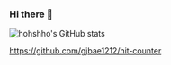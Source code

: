### Hi there 👋

![hohshho's GitHub stats](https://github-readme-stats.vercel.app/api?username=hohshho&show_icons=true&theme=dracula)

<!-- [![solved.ac tier](http://mazassumnida.wtf/api/v2/generate_badge?boj=tkdgur8377)](https://solved.ac/tkdgur8377)
[![solved.ac tier](http://mazassumnida.wtf/api/mini/generate_badge?boj=tkdgur8377)](https://solved.ac/tkdgur8377) -->

https://github.com/gjbae1212/hit-counter
